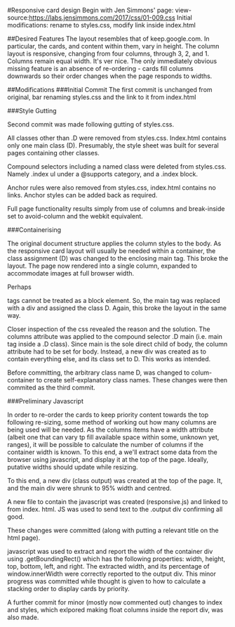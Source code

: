 #Responsive card design
Begin with Jen Simmons' page:
view-source:https://labs.jensimmons.com/2017/css/01-009.css
Initial modifications: rename to styles.css, modify link inside index.html

##Desired Features
The layout resembles that of keep.google.com. In particular, the cards, and content within them, vary in height. The column layout is responsive, changing from four columns, through 3, 2, and 1. Columns remain equal width. It's ver nice. The only immediately obvious missing feature is an absence of re-ordering - cards fill columns downwards so their order changes when the page responds to widths. 

##Modifications
###Initial Commit 
The first commit is unchanged from original, bar renaming styles.css and the link to it from index.html

###Style Gutting

Second commit was made following gutting of styles.css.

All classes other than .D were removed from styles.css. Index.html contains only one main class (D). Presumably, the style sheet was built for several pages containing other classes. 

Compound selectors including a named class were deleted from styles.css. Namely .index ul under a @supports category, and a .index block. 

Anchor rules were also removed from styles.css, index.html contains no links. Anchor styles can be added back as required. 

Full page functionality results simply from use of columns and break-inside set to avoid-column and the webkit equivalent.

###Containerising

The original document structure applies the column styles to the body. As the responsive card layout will usually be needed within a container, the class assignment (D) was changed to the enclosing main tag. This broke the layout. The page now rendered into a single column, expanded to accommodate images at full browser width. 

Perhaps <main> tags cannot be treated as a block element. So, the main tag was replaced with a div and assigned the class D. Again, this broke the layout in the same way. 

Closer inspection of the css revealed the reason and the solution. The columns attribute was applied to the compound selector .D main (i.e. main tag inside a .D class). Since main is the sole direct child of body, the column attribute had to be set for body. Instead, a new div was created as to contain everything else, and its class set to D. This works as intended. 

Before committing, the arbitrary class name D, was changed to colum-container to create self-explanatory class names. These changes were then commited as the third commit.  

###Preliminary Javascript

In order to re-order the cards to keep priority content towards the top following re-sizing, some method of working out how many columns are being used will be needed. As the columns items have a width attribute (albeit one that can vary tp fill available space within some, unknown yet, ranges), it will be possible to calculate the number of columns if the container width is known. To this end, a we'll extract some data from the browser using javascript, and display it at the top of the page. Ideally, putative widths should update while resizing.

To this end, a new div (class output) was created at the top of the page. It, and the main div were shrunk to 95% width and centred.

A new file to contain the javascript was created (responsive.js) and linked to from index. html. JS was used to send text to the .output div confirming all good. 

These changes were committed (along with putting a relevant title on the html page).

javascript was used to extract and report the width of the container div using .getBoundingRect() which has the following properties: width, height, top, bottom, left, and right. The extracted width, and its percentage of window.innerWidth were correctly reported to the output div. This minor progress was committed while thought is given to how to calculate a stacking order to display cards by priority. 

A further commit for minor (mostly now commented out) changes to index and styles, which exlpored making float columns inside the report div, was also made.
 
